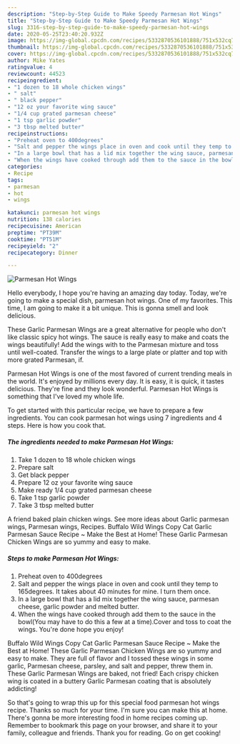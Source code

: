 ```yaml
---
description: "Step-by-Step Guide to Make Speedy Parmesan Hot Wings"
title: "Step-by-Step Guide to Make Speedy Parmesan Hot Wings"
slug: 3316-step-by-step-guide-to-make-speedy-parmesan-hot-wings
date: 2020-05-25T23:40:20.932Z
image: https://img-global.cpcdn.com/recipes/5332870536101888/751x532cq70/parmesan-hot-wings-recipe-main-photo.jpg
thumbnail: https://img-global.cpcdn.com/recipes/5332870536101888/751x532cq70/parmesan-hot-wings-recipe-main-photo.jpg
cover: https://img-global.cpcdn.com/recipes/5332870536101888/751x532cq70/parmesan-hot-wings-recipe-main-photo.jpg
author: Mike Yates
ratingvalue: 4
reviewcount: 44523
recipeingredient:
- "1 dozen to 18 whole chicken wings"
- " salt"
- " black pepper"
- "12 oz your favorite wing sauce"
- "1/4 cup grated parmesan cheese"
- "1 tsp garlic powder"
- "3 tbsp melted butter"
recipeinstructions:
- "Preheat oven to 400degrees"
- "Salt and pepper the wings place in oven and cook until they temp to 165degrees. It takes about 40 minutes for mine. I turn them once."
- "In a large bowl that has a lid mix together the wing sauce, parmesan cheese, garlic powder and melted butter."
- "When the wings have cooked through add them to the sauce in the bowl(You may have to do this a few at a time).Cover and toss to coat the wings. You&#39;re done hope you enjoy!"
categories:
- Recipe
tags:
- parmesan
- hot
- wings

katakunci: parmesan hot wings 
nutrition: 138 calories
recipecuisine: American
preptime: "PT39M"
cooktime: "PT51M"
recipeyield: "2"
recipecategory: Dinner

---
```



![Parmesan Hot Wings](https://img-global.cpcdn.com/recipes/5332870536101888/751x532cq70/parmesan-hot-wings-recipe-main-photo.jpg)

Hello everybody, I hope you're having an amazing day today. Today, we're going to make a special dish, parmesan hot wings. One of my favorites. This time, I am going to make it a bit unique. This is gonna smell and look delicious.

These Garlic Parmesan Wings are a great alternative for people who don&#39;t like classic spicy hot wings. The sauce is really easy to make and coats the wings beautifully! Add the wings with to the Parmesan mixture and toss until well-coated. Transfer the wings to a large plate or platter and top with more grated Parmesan, if.

Parmesan Hot Wings is one of the most favored of current trending meals in the world. It's enjoyed by millions every day. It is easy, it is quick, it tastes delicious. They're fine and they look wonderful. Parmesan Hot Wings is something that I've loved my whole life.


To get started with this particular recipe, we have to prepare a few ingredients. You can cook parmesan hot wings using 7 ingredients and 4 steps. Here is how you cook that.

<!--inarticleads1-->

##### The ingredients needed to make Parmesan Hot Wings:

1. Take 1 dozen to 18 whole chicken wings
1. Prepare  salt
1. Get  black pepper
1. Prepare 12 oz your favorite wing sauce
1. Make ready 1/4 cup grated parmesan cheese
1. Take 1 tsp garlic powder
1. Take 3 tbsp melted butter


A friend baked plain chicken wings. See more ideas about Garlic parmesan wings, Parmesan wings, Recipes. Buffalo Wild Wings Copy Cat Garlic Parmesan Sauce Recipe ~ Make the Best at Home! These Garlic Parmesan Chicken Wings are so yummy and easy to make. 

<!--inarticleads2-->

##### Steps to make Parmesan Hot Wings:

1. Preheat oven to 400degrees
1. Salt and pepper the wings place in oven and cook until they temp to 165degrees. It takes about 40 minutes for mine. I turn them once.
1. In a large bowl that has a lid mix together the wing sauce, parmesan cheese, garlic powder and melted butter.
1. When the wings have cooked through add them to the sauce in the bowl(You may have to do this a few at a time).Cover and toss to coat the wings. You&#39;re done hope you enjoy!


Buffalo Wild Wings Copy Cat Garlic Parmesan Sauce Recipe ~ Make the Best at Home! These Garlic Parmesan Chicken Wings are so yummy and easy to make. They are full of flavor and I tossed these wings in some garlic, Parmesan cheese, parsley, and salt and pepper, threw them in. These Garlic Parmesan Wings are baked, not fried! Each crispy chicken wing is coated in a buttery Garlic Parmesan coating that is absolutely addicting! 

So that's going to wrap this up for this special food parmesan hot wings recipe. Thanks so much for your time. I'm sure you can make this at home. There's gonna be more interesting food in home recipes coming up. Remember to bookmark this page on your browser, and share it to your family, colleague and friends. Thank you for reading. Go on get cooking!
